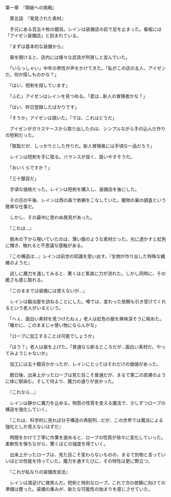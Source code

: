 第一章　『銅級への挑戦』

　第五話　『発見された素材』

　手元にある百五十枚の銀貨。レインは装備店の前で足を止まった。看板には「アイゼン装備店」と刻まれている。

　『まずは基本的な装備から』

　扉を開けると、店内には様々な武具が所狭しと並んでいた。

　「いらっしゃい」中年の男性が声をかけてきた。「私がこの店の主人、アイゼンだ。何か探しものかな？」

　「はい、短剣を探しています」

　「ふむ」アイゼンはレインを見つめる。「君は...新人の冒険者かな？」

　「はい、昨日登録したばかりです」

　「そうか」アイゼンは頷いた。「では、これはどうだ」

　アイゼンがガラスケースから取り出したのは、シンプルながら手の込んだ作りの短剣だった。

　「鉄製だが、しっかりとした作りだ。新人冒険者には手頃な一品だろう」

　レインは短剣を手に取る。バランスが良く、扱いやすそうだ。

　「おいくらですか？」

　「三十銀貨だ」

　手頃な価格だった。レインは短剣を購入し、装備店を後にした。

　その日の午後、レインは西の森で依頼をこなしていた。魔物の巣の調査という簡単な仕事だ。

　しかし、その最中に思わぬ発見があった。

　『これは...』

　倒木の下から覗いていたのは、薄い膜のような素材だった。光に透かすと虹色に輝き、触れると不思議な感触がある。

　『この構造は...』レインは前世の知識を思い出す。『生物が作り出した特殊な繊維のようだ』

　試しに魔力を通してみると、驚くほど素直に力が流れた。しかし同時に、その脆さも感じ取れる。

　『このままでは装備には使えないが...』

　レインは鍛冶屋を訪ねることにした。噂では、変わった依頼も引き受けてくれるという老人がいるという。

　「へぇ、面白い素材を見つけたねぇ」老人は虹色の膜を興味深そうに眺めた。「確かに、このままじゃ使い物にならんがな」

　「ローブに加工することは可能でしょうか」

　「ほう？」老人は眉を上げた。「普通なら断るところだが...面白い素材だ。やってみようじゃないか」

　加工には五十銀貨かかったが、レインにとってはそれだけの価値があった。

　数日後、出来上がったローブは見た目こそ普通だが、まるで第二の皮膚のように体に馴染む。そして何より、魔力の通りが良かった。

　『これなら...』

　レインは静かに魔力を込める。物質の性質を変える魔法で、少しずつローブの構造を強化していく。

　『これは、科学的に見れば分子構造の再配列...だが、この世界では魔法による強化としか見えないはずだ』

　時間をかけて丁寧に作業を進めると、ローブの性質が徐々に変化していった。柔軟性を保ちながら、驚くほどの強度を得ていく。

　出来上がったローブは、見た目こそ変わらないものの、まるで別物と言っていいほどの性能を持っていた。魔力を通すたびに、その特性は更に際立つ。

　『これが私なりの装備改良法』

　レインは満足げに微笑んだ。短剣と特別なローブ。これで次の依頼に向けての準備は整った。装備の重みが、新たな可能性の始まりを感じさせていた。